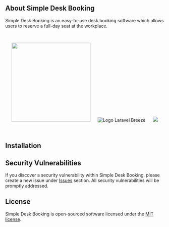## About Simple Desk Booking

Simple Desk Booking is an easy-to-use desk booking software which allows users to reserve a full-day seat at the workplace.

<br />
<p align="center">
    <a href="https://laravel.com" target="_blank"><img src="https://user-images.githubusercontent.com/46761432/209677332-5e1bb549-e51b-4c26-8888-be48f5965748.svg" width="250"></a>
    &nbsp;&nbsp;&nbsp;&nbsp;
    <img src="https://raw.githubusercontent.com/laravel/breeze/1.x/art/logo.svg" alt="Logo Laravel Breeze">
    &nbsp;&nbsp;&nbsp;&nbsp;
    <a href="https://backpackforlaravel.com" title="Backpack Logo"><img src="https://camo.githubusercontent.com/50eeab913baf60d3e0dbc8bd4a7b35e1d18456fad04e353a75a4a444948b1a95/68747470733a2f2f6261636b7061636b666f726c61726176656c2e636f6d2f70726573656e746174696f6e2f696d672f6261636b7061636b2f6c6f676f732f6261636b7061636b5f6c6f676f5f636f6c6f722e706e673f763d32"></a>
</p>
<br />

## Installation


## Security Vulnerabilities

If you discover a security vulnerability within Simple Desk Booking, please create a new issue under 
<a href="https://github.com/opariltay/simple-desk-booking/issues" target="_blank">Issues</a>
section. All security vulnerabilities will be promptly addressed.

## License

Simple Desk Booking is open-sourced software licensed under the [MIT license](https://opensource.org/licenses/MIT).
